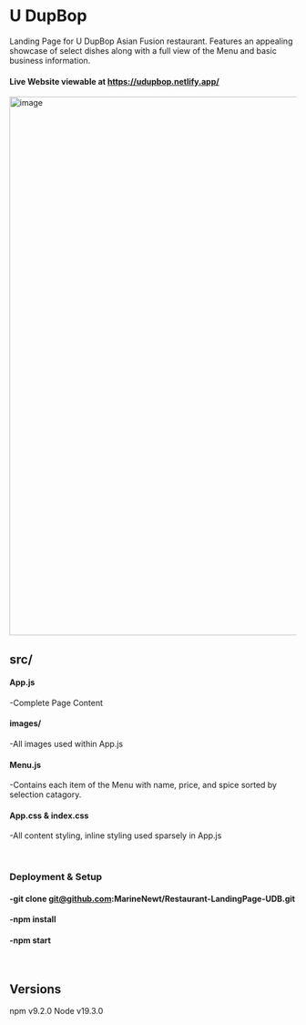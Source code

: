 # U DupBop
Landing Page for U DupBop Asian Fusion restaurant. Features an appealing showcase of select dishes along with a full view of the Menu and basic business information.

#### Live Website viewable at <a href='https://udupbop.netlify.app/' target="_blank" rel="noopener noreferrer">https://udupbop.netlify.app/</a>
<img width="946" alt="image" src="https://user-images.githubusercontent.com/38538941/233865954-3fc25a35-baf4-480c-87a7-5712c119f259.png">

<br>

## src/
#### App.js
-Complete Page Content
#### images/
-All images used within App.js
#### Menu.js
-Contains each item of the Menu with name, price, and spice sorted by selection catagory.
#### App.css & index.css
-All content styling, inline styling used sparsely in App.js
   
<br> 
   
### Deployment & Setup
#### -git clone git@github.com:MarineNewt/Restaurant-LandingPage-UDB.git
#### -npm install
#### -npm start

<br>

## Versions
npm v9.2.0
Node v19.3.0
